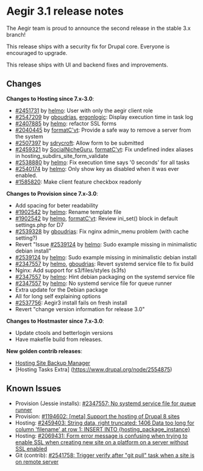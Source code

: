 Aegir 3.1 release notes
=======================

The Aegir team is proud to announce the second release in the stable 3.x branch!

This release ships with a security fix for Drupal core. Everyone is encouraged to upgrade.

This release ships with UI and backend fixes and improvements.

Changes
-------

**Changes to Hosting since 7.x-3.0**:

*   [#2451731](https://drupal.org/node/2451731) by [helmo](https://drupal.org/u/helmo): User with only the aegir client role
*   [#2547209](https://drupal.org/node/2547209) by [gboudrias](https://drupal.org/u/gboudrias), [ergonlogic](https://drupal.org/u/ergonlogic): Display execution time in task log
*   [#2407885](https://drupal.org/node/2407885) by [helmo](https://drupal.org/u/helmo): refactor SSL forms
*   [#2040445](https://drupal.org/node/2040445) by [formatC'vt](https://drupal.org/u/formatc'vt): Provide a safe way to remove a server from the system
*   [#2507397](https://drupal.org/node/2507397) by [sdrycroft](https://drupal.org/u/sdrycroft): Allow form to be submitted
*   [#2459321](https://drupal.org/node/2459321) by [SocialNicheGuru](https://drupal.org/u/socialnicheguru), [formatC'vt](https://drupal.org/u/formatc'vt): Fix undefined index aliases in hosting_subdirs_site_form_validate
*   [#2538880](https://drupal.org/node/2538880) by [helmo](https://drupal.org/u/helmo): Fix execution time says '0 seconds' for all tasks
*   [#2540174](https://drupal.org/node/2540174) by [helmo](https://drupal.org/u/helmo): Only show key as disabled when it was ever enabled.
*   [#1585820](https://drupal.org/node/1585820): Make client feature checkbox readonly

**Changes to Provision since 7.x-3.0**:

*   Add spacing for beter readability
*   [#1902542](https://drupal.org/node/1902542) by [helmo](https://drupal.org/u/helmo): Rename template file
*   [#1902542](https://drupal.org/node/1902542) by [helmo](https://drupal.org/u/helmo), [formatC'vt](https://drupal.org/u/formatc'vt): Review ini_set() block in default settings.php for D7
*   [#2539328](https://drupal.org/node/2539328) by [gboudrias](https://drupal.org/u/gboudrias): Fix nginx admin_menu problem (with cache setting?)
*   Revert "Issue [#2539124](https://drupal.org/node/2539124) by [helmo](https://drupal.org/u/helmo): Sudo example missing in minimalistic debian install"
*   [#2539124](https://drupal.org/node/2539124) by [helmo](https://drupal.org/u/helmo): Sudo example missing in minimalistic debian install
*   [#2347557](https://drupal.org/node/2347557) by [helmo](https://drupal.org/u/helmo), [gboudrias](https://drupal.org/u/gboudrias): Revert systemd service file to fix build
*   Nginx: Add support for s3/files/styles (s3fs)
*   [#2347557](https://drupal.org/node/2347557) by [helmo](https://drupal.org/u/helmo): Hint debian packaging on the systemd service file
*   [#2347557](https://drupal.org/node/2347557) by [helmo](https://drupal.org/u/helmo): No systemd service file for queue runner
*   Extra update for the Debian package
*   All for long self explaining options
*   [#2537756](https://drupal.org/node/2537756): Aegir3 install fails on fresh install
*   Revert "change version information for release 3.0"

**Changes to Hostmaster since 7.x-3.0**:

*   Update ctools and betterlogin versions
*   Have makefile build from releases.

**New golden contrib releases**:

* [Hosting Site Backup Manager](https://www.drupal.org/node/2554859)
* [Hosting Tasks Extra] (https://www.drupal.org/node/2554875)

Known Issues
------------
*   Provision (Jessie installs): [#2347557: No systemd service file for queue runner](https://www.drupal.org/node/2347557)
*   Provision: [#1194602: [meta] Support the hosting of Drupal 8 sites](https://www.drupal.org/node/1194602 "Status: Needs work")
*   Hosting: [#2459403: String data, right truncated: 1406 Data too long for column 'filename' at row 1: INSERT INTO {hosting_package_instance}](https://www.drupal.org/node/2459403 "Status: Needs review")
*   Hosting: [#2069431:  Form error message is confusing when trying to enable SSL when creating new site on a platform on a server without SSL enabled](https://www.drupal.org/node/2069431 "Status: Needs review")
*   Git (contrib): [#2541758: Trigger verify after "git pull" task when a site is on remote server](https://www.drupal.org/node/2541758 "Status: Needs work, Assigned to: formatC'vt")
